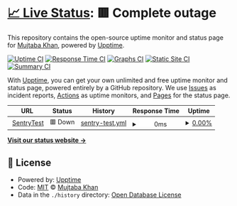 # [📈 Live Status](https://mujtaba139.github.io/upptime2): <!--live status--> **🟥 Complete outage**

This repository contains the open-source uptime monitor and status page for [Mujtaba Khan](https://mujtaba139.github.io/upptime2), powered by [Upptime](https://github.com/upptime/upptime).

[![Uptime CI](https://github.com/mujtaba139/upptime2/workflows/Uptime%20CI/badge.svg)](https://github.com/mujtaba139/upptime2/actions?query=workflow%3A%22Uptime+CI%22)
[![Response Time CI](https://github.com/mujtaba139/upptime2/workflows/Response%20Time%20CI/badge.svg)](https://github.com/mujtaba139/upptime2/actions?query=workflow%3A%22Response+Time+CI%22)
[![Graphs CI](https://github.com/mujtaba139/upptime2/workflows/Graphs%20CI/badge.svg)](https://github.com/mujtaba139/upptime2/actions?query=workflow%3A%22Graphs+CI%22)
[![Static Site CI](https://github.com/mujtaba139/upptime2/workflows/Static%20Site%20CI/badge.svg)](https://github.com/mujtaba139/upptime2/actions?query=workflow%3A%22Static+Site+CI%22)
[![Summary CI](https://github.com/mujtaba139/upptime2/workflows/Summary%20CI/badge.svg)](https://github.com/mujtaba139/upptime2/actions?query=workflow%3A%22Summary+CI%22)

With [Upptime](https://upptime.js.org), you can get your own unlimited and free uptime monitor and status page, powered entirely by a GitHub repository. We use [Issues](https://github.com/mujtaba139/upptime2/issues) as incident reports, [Actions](https://github.com/mujtaba139/upptime2/actions) as uptime monitors, and [Pages](https://mujtaba139.github.io/upptime2) for the status page.

<!--start: status pages-->
<!-- This summary is generated by Upptime (https://github.com/upptime/upptime) -->
<!-- Do not edit this manually, your changes will be overwritten -->
<!-- prettier-ignore -->
| URL | Status | History | Response Time | Uptime |
| --- | ------ | ------- | ------------- | ------ |
| <img alt="" src="https://icons.duckduckgo.com/ip3/127.0.0.1.ico" height="13"> [SentryTest](http://127.0.0.1:8000/) | 🟥 Down | [sentry-test.yml](https://github.com/mujtaba139/upptime2/commits/HEAD/history/sentry-test.yml) | <details><summary><img alt="Response time graph" src="./graphs/sentry-test/response-time-week.png" height="20"> 0ms</summary><br><a href="https://mujtaba139.github.io/upptime2/history/sentry-test"><img alt="Response time 0" src="https://img.shields.io/endpoint?url=https%3A%2F%2Fraw.githubusercontent.com%2Fmujtaba139%2Fupptime2%2FHEAD%2Fapi%2Fsentry-test%2Fresponse-time.json"></a><br><a href="https://mujtaba139.github.io/upptime2/history/sentry-test"><img alt="24-hour response time 0" src="https://img.shields.io/endpoint?url=https%3A%2F%2Fraw.githubusercontent.com%2Fmujtaba139%2Fupptime2%2FHEAD%2Fapi%2Fsentry-test%2Fresponse-time-day.json"></a><br><a href="https://mujtaba139.github.io/upptime2/history/sentry-test"><img alt="7-day response time 0" src="https://img.shields.io/endpoint?url=https%3A%2F%2Fraw.githubusercontent.com%2Fmujtaba139%2Fupptime2%2FHEAD%2Fapi%2Fsentry-test%2Fresponse-time-week.json"></a><br><a href="https://mujtaba139.github.io/upptime2/history/sentry-test"><img alt="30-day response time 0" src="https://img.shields.io/endpoint?url=https%3A%2F%2Fraw.githubusercontent.com%2Fmujtaba139%2Fupptime2%2FHEAD%2Fapi%2Fsentry-test%2Fresponse-time-month.json"></a><br><a href="https://mujtaba139.github.io/upptime2/history/sentry-test"><img alt="1-year response time 0" src="https://img.shields.io/endpoint?url=https%3A%2F%2Fraw.githubusercontent.com%2Fmujtaba139%2Fupptime2%2FHEAD%2Fapi%2Fsentry-test%2Fresponse-time-year.json"></a></details> | <details><summary><a href="https://mujtaba139.github.io/upptime2/history/sentry-test">0.00%</a></summary><a href="https://mujtaba139.github.io/upptime2/history/sentry-test"><img alt="All-time uptime 0.00%" src="https://img.shields.io/endpoint?url=https%3A%2F%2Fraw.githubusercontent.com%2Fmujtaba139%2Fupptime2%2FHEAD%2Fapi%2Fsentry-test%2Fuptime.json"></a><br><a href="https://mujtaba139.github.io/upptime2/history/sentry-test"><img alt="24-hour uptime 0.00%" src="https://img.shields.io/endpoint?url=https%3A%2F%2Fraw.githubusercontent.com%2Fmujtaba139%2Fupptime2%2FHEAD%2Fapi%2Fsentry-test%2Fuptime-day.json"></a><br><a href="https://mujtaba139.github.io/upptime2/history/sentry-test"><img alt="7-day uptime 0.00%" src="https://img.shields.io/endpoint?url=https%3A%2F%2Fraw.githubusercontent.com%2Fmujtaba139%2Fupptime2%2FHEAD%2Fapi%2Fsentry-test%2Fuptime-week.json"></a><br><a href="https://mujtaba139.github.io/upptime2/history/sentry-test"><img alt="30-day uptime 0.00%" src="https://img.shields.io/endpoint?url=https%3A%2F%2Fraw.githubusercontent.com%2Fmujtaba139%2Fupptime2%2FHEAD%2Fapi%2Fsentry-test%2Fuptime-month.json"></a><br><a href="https://mujtaba139.github.io/upptime2/history/sentry-test"><img alt="1-year uptime 0.00%" src="https://img.shields.io/endpoint?url=https%3A%2F%2Fraw.githubusercontent.com%2Fmujtaba139%2Fupptime2%2FHEAD%2Fapi%2Fsentry-test%2Fuptime-year.json"></a></details>

<!--end: status pages-->

[**Visit our status website →**](https://mujtaba139.github.io/upptime2)

## 📄 License

- Powered by: [Upptime](https://github.com/upptime/upptime)
- Code: [MIT](./LICENSE) © [Mujtaba Khan](https://mujtaba139.github.io/upptime2)
- Data in the `./history` directory: [Open Database License](https://opendatacommons.org/licenses/odbl/1-0/)
